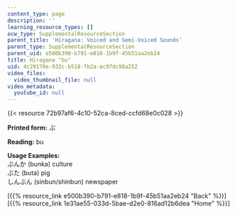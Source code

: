 ```yaml
---
content_type: page
description: ''
learning_resource_types: []
ocw_type: SupplementalResourceSection
parent_title: 'Hiragana: Voiced and Semi-Voiced Sounds'
parent_type: SupplementalResourceSection
parent_uid: e500b390-b791-e818-1b9f-45b51aa2eb24
title: Hiragana "bu"
uid: 4c29170e-932c-b518-fb2a-ec97dc98a252
video_files:
  video_thumbnail_file: null
video_metadata:
  youtube_id: null
---
```


{{< resource 72b97af6-4c10-52ca-8ced-ccfd68e0c028 >}}

**Printed form:** ぶ

**Reading:** bu

**Usage Examples:**  
ぶんか (bunka) culture  
ぶた (buta) pig  
しんぶん (sinbun/shinbun) newspaper

  
\[{{% resource_link e500b390-b791-e818-1b9f-45b51aa2eb24 "Back" %}}\]  
\[{{% resource_link 1e31ae55-033d-5bae-d2e0-816ad12b6dea "Home" %}}\]